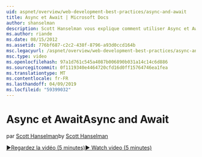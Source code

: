 ```yaml
---
uid: aspnet/overview/web-development-best-practices/async-and-await
title: Async et Await | Microsoft Docs
author: shanselman
description: Scott Hanselman vous explique comment utiliser Async et Await prise en charge dans ASP.NET 4.5.
ms.author: riande
ms.date: 08/15/2012
ms.assetid: 776bf687-c2c2-438f-8796-a93d0ccd164b
msc.legacyurl: /aspnet/overview/web-development-best-practices/async-and-await
msc.type: video
ms.openlocfilehash: 97a1d761c545a4087b006890b031a14c14c6d886
ms.sourcegitcommit: 0f1119340e4464720cfd16d0ff15764746ea1fea
ms.translationtype: MT
ms.contentlocale: fr-FR
ms.lasthandoff: 04/09/2019
ms.locfileid: "59399032"
---
```

# <a name="async-and-await"></a><span data-ttu-id="b26ba-103">Async et Await</span><span class="sxs-lookup"><span data-stu-id="b26ba-103">Async and Await</span></span>

<span data-ttu-id="b26ba-104">par [Scott Hanselman](https://github.com/shanselman)</span><span class="sxs-lookup"><span data-stu-id="b26ba-104">by [Scott Hanselman](https://github.com/shanselman)</span></span>

[<span data-ttu-id="b26ba-105">&#9654;Regardez la vidéo (5 minutes)</span><span class="sxs-lookup"><span data-stu-id="b26ba-105">&#9654; Watch video (5 minutes)</span></span>](https://channel9.msdn.com/Blogs/ASP-NET-Site-Videos/async-and-await)
